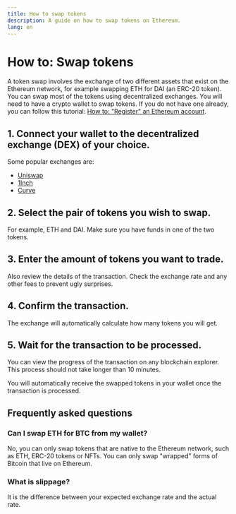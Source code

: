 ```yaml
---
title: How to swap tokens
description: A guide on how to swap tokens on Ethereum.
lang: en
---
```


# How to: Swap tokens

A token swap involves the exchange of two different assets that exist on the Ethereum network, for example swapping ETH for DAI (an ERC-20 token). You can swap most of the tokens using decentralized exchanges. You will need to have a crypto wallet to swap tokens. If you do not have one already, you can follow this tutorial: [How to: "Register" an Ethereum account](/guides/how-to-register-an-ethereum-account/).

## 1. Connect your wallet to the decentralized exchange (DEX) of your choice.

Some popular exchanges are:

- [Uniswap](https://app.uniswap.org/#/swap)
- [1Inch](https://app.1inch.io/#/1/unified/swap/ETH/DAI)
- [Curve](https://curve.fi/#/ethereum/swap)

## 2. Select the pair of tokens you wish to swap. 

For example, ETH and DAI. Make sure you have funds in one of the two tokens.

## 3. Enter the amount of tokens you want to trade. 

Also review the details of the transaction. Check the exchange rate and any other fees to prevent ugly surprises.

## 4. Confirm the transaction.

The exchange will automatically calculate how many tokens you will get.

## 5. Wait for the transaction to be processed.

You can view the progress of the transaction on any blockchain explorer. This process should not take longer than 10 minutes. 

You will automatically receive the swapped tokens in your wallet once the transaction is processed.

## Frequently asked questions

### Can I swap ETH for BTC from my wallet?

No, you can only swap tokens that are native to the Ethereum network, such as ETH, ERC-20 tokens or NFTs. You can only swap "wrapped" forms of Bitcoin that live on Ethereum.

### What is slippage?

It is the difference between your expected exchange rate and the actual rate.
